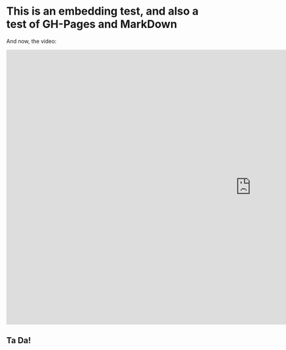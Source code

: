 # This is an embedding test, and also a test of GH-Pages and MarkDown

And now, the video:

<iframe width="1280" height="720" src="https://www.youtube.com/embed/R1cXMZZmER0?rel=0" frameborder="0" allowfullscreen></iframe>

## Ta Da!
